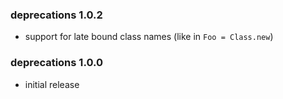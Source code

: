 ### deprecations 1.0.2
- support for late bound class names (like in `Foo = Class.new`)

### deprecations 1.0.0
- initial release
